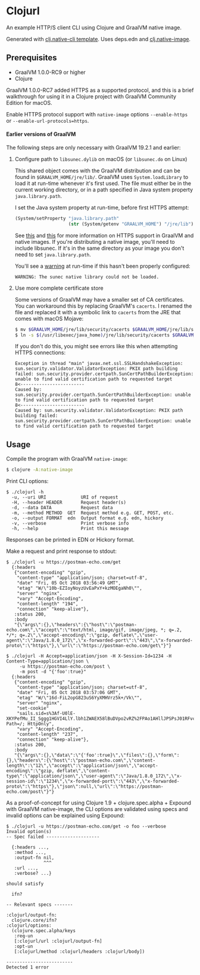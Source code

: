 # Clojurl

An example HTTP/S client CLI using Clojure and GraalVM native image.

Generated with [clj.native-cli template](https://github.com/taylorwood/clj.native-cli).
Uses deps.edn and [clj.native-image](https://github.com/taylorwood/clj.native-image).

## Prerequisites

- GraalVM 1.0.0-RC9 or higher
- Clojure

GraalVM 1.0.0-RC7 added HTTPS as a supported protocol, and this is a brief walkthrough
for using it in a Clojure project with GraalVM Community Edition for macOS.

Enable HTTPS protocol support with `native-image` options `--enable-https` or `--enable-url-protocols=https`.

#### Earlier versions of GraalVM

The following steps are only necessary with GraalVM 19.2.1 and earlier:

1. Configure path to `libsunec.dylib` on macOS (or `libsunec.do` on Linux)

   This shared object comes with the GraalVM distribution and can be found in
   `$GRAALVM_HOME/jre/lib/`. GraalVM uses `System.loadLibrary` to load it at run-time
   whenever it's first used. The file must either be in the current working directory,
   or in a path specified in Java system property `java.library.path`.

   I set the Java system property at run-time, before first HTTPS attempt:
   ```clojure
   (System/setProperty "java.library.path"
                       (str (System/getenv "GRAALVM_HOME") "/jre/lib"))
   ```

   See [this](https://github.com/oracle/graal/blob/master/substratevm/JCA-SECURITY-SERVICES.md#native-implementations)
   and [this](https://github.com/oracle/graal/blob/master/substratevm/URL-PROTOCOLS.md#https-support)
   for more information on HTTPS support in GraalVM and native images. If you're distributing
   a native image, you'll need to include libsunec. If it's in the same directory as your image
   you don't need to set `java.library.path`.

   You'll see a [warning](https://github.com/oracle/graal/blob/e3ef4f3f741d171a83c2dd2a0390dbede6b2c62d/substratevm/src/com.oracle.svm.core/src/com/oracle/svm/core/jdk/SecuritySubstitutions.java#L204)
   at run-time if this hasn't been properly configured:
   ```
   WARNING: The sunec native library could not be loaded.
   ```
1. Use more complete certificate store

   Some versions of GraalVM may have a smaller set of CA certificates. You can workaround this
   by replacing GraalVM's `cacerts`. I renamed the file and replaced it with a symbolic link
   to `cacerts` from the JRE that comes with macOS Mojave:
   ```bash
   $ mv $GRAALVM_HOME/jre/lib/security/cacerts $GRAALVM_HOME/jre/lib/security/cacerts.bak
   $ ln -s $(/usr/libexec/java_home)/jre/lib/security/cacerts $GRAALVM_HOME/jre/lib/security/cacerts
   ```

   If you don't do this, you might see errors like this when attempting HTTPS connections:
   ```
   Exception in thread "main" javax.net.ssl.SSLHandshakeException: sun.security.validator.ValidatorException: PKIX path building failed: sun.security.provider.certpath.SunCertPathBuilderException: unable to find valid certification path to requested target
   8<------------------------
   Caused by: sun.security.provider.certpath.SunCertPathBuilderException: unable to find valid certification path to requested target
   8<------------------------
   Caused by: sun.security.validator.ValidatorException: PKIX path building failed: sun.security.provider.certpath.SunCertPathBuilderException: unable to find valid certification path to requested target
   ```

## Usage

Compile the program with GraalVM `native-image`:
```bash
$ clojure -A:native-image
```

Print CLI options:
```
$ ./clojurl -h
  -u, --uri URI             URI of request
  -H, --header HEADER       Request header(s)
  -d, --data DATA           Request data
  -m, --method METHOD  GET  Request method e.g. GET, POST, etc.
  -o, --output FORMAT  edn  Output format e.g. edn, hickory
  -v, --verbose             Print verbose info
  -h, --help                Print this message
```
Responses can be printed in EDN or Hickory format.

Make a request and print response to stdout:
```
$ ./clojurl -u https://postman-echo.com/get
  {:headers
   {"content-encoding" "gzip",
    "content-type" "application/json; charset=utf-8",
    "date" "Fri, 05 Oct 2018 03:56:49 GMT",
    "etag" "W/\"10b-EZIoyNoyzUvEaPxY+kzMOEgaNh0\"",
    "server" "nginx",
    "vary" "Accept-Encoding",
    "content-length" "194",
    "connection" "keep-alive"},
   :status 200,
   :body
   "{\"args\":{},\"headers\":{\"host\":\"postman-echo.com\",\"accept\":\"text/html, image/gif, image/jpeg, *; q=.2, */*; q=.2\",\"accept-encoding\":\"gzip, deflate\",\"user-agent\":\"Java/1.8.0_172\",\"x-forwarded-port\":\"443\",\"x-forwarded-proto\":\"https\"},\"url\":\"https://postman-echo.com/get\"}"}
```
```
$ ./clojurl -H Accept=application/json -H X-Session-Id=1234 -H Content-Type=application/json \
     -u https://postman-echo.com/post \
     -m post -d "{'foo':true}"
  {:headers
   {"content-encoding" "gzip",
    "content-type" "application/json; charset=utf-8",
    "date" "Fri, 05 Oct 2018 03:57:06 GMT",
    "etag" "W/\"16d-FiL2opG823uS6YyXMHVrz5k+/Vk\"",
    "server" "nginx",
    "set-cookie"
    "sails.sid=s%3Af-U0lE-XKYPefMu_II_Sggg1HGVI4LlY.lbh1ZWAEX58lBuDVpo2vRZ%2FPAo1AHllJPSPsJ01RFvc; Path=/; HttpOnly",
    "vary" "Accept-Encoding",
    "content-length" "237",
    "connection" "keep-alive"},
   :status 200,
   :body
   "{\"args\":{},\"data\":\"{'foo':true}\",\"files\":{},\"form\":{},\"headers\":{\"host\":\"postman-echo.com\",\"content-length\":\"12\",\"accept\":\"application/json\",\"accept-encoding\":\"gzip, deflate\",\"content-type\":\"application/json\",\"user-agent\":\"Java/1.8.0_172\",\"x-session-id\":\"1234\",\"x-forwarded-port\":\"443\",\"x-forwarded-proto\":\"https\"},\"json\":null,\"url\":\"https://postman-echo.com/post\"}"}
```

As a proof-of-concept for using Clojure 1.9 + clojure.spec.alpha + Expound with GraalVM native-image,
the CLI options are validated using specs and invalid options can be explained using Expound:
```
$ ./clojurl -u https://postman-echo.com/get -o foo --verbose
Invalid option(s)
-- Spec failed --------------------

  {:headers ...,
   :method ...,
   :output-fn nil,
              ^^^
   :url ...,
   :verbose? ...}

should satisfy

  ifn?

-- Relevant specs -------

:clojurl/output-fn:
  clojure.core/ifn?
:clojurl/options:
  (clojure.spec.alpha/keys
   :req-un
   [:clojurl/url :clojurl/output-fn]
   :opt-un
   [:clojurl/method :clojurl/headers :clojurl/body])

-------------------------
Detected 1 error
```
